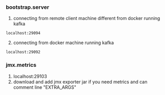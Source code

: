 ### bootstrap.server
1. connecting from remote client machine different from docker running kafka
  ```
  localhost:29094
  ```
2. connecting from docker machine running kafka
  ```
  localhost:29092
  ```

### jmx.metrics
  1. localhost:29103
  2. download and add jmx exporter jar if you need metrics and can comment line "EXTRA_ARGS"

